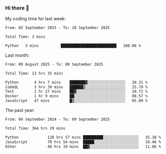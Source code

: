 ### Hi there 👋

My coding time for last week:

<!--START_SECTION:week-->

```txt
From: 03 September 2025 - To: 10 September 2025

Total Time: 3 mins

Python   3 mins          █████████████████████████   100.00 %
```

<!--END_SECTION:week-->

Last month:

<!--START_SECTION:month-->

```txt
From: 09 August 2025 - To: 08 September 2025

Total Time: 13 hrs 35 mins

Python       4 hrs 7 mins    ███████▓░░░░░░░░░░░░░░░░░   30.31 %
CodeQL       3 hrs 30 mins   ██████▒░░░░░░░░░░░░░░░░░░   25.79 %
Text         1 hr 27 mins    ██▓░░░░░░░░░░░░░░░░░░░░░░   10.72 %
Docker       1 hr 9 mins     ██░░░░░░░░░░░░░░░░░░░░░░░   08.57 %
JavaScript   47 mins         █▒░░░░░░░░░░░░░░░░░░░░░░░   05.89 %
```

<!--END_SECTION:month-->

The past year:

<!--START_SECTION:year-->

```txt
From: 09 September 2024 - To: 09 September 2025

Total Time: 364 hrs 29 mins

Python             128 hrs 57 mins █████████░░░░░░░░░░░░░░░░   35.38 %
JavaScript         70 hrs 54 mins  █████░░░░░░░░░░░░░░░░░░░░   19.46 %
Other              40 hrs 19 mins  ██▓░░░░░░░░░░░░░░░░░░░░░░   11.06 %
```

<!--END_SECTION:year-->
